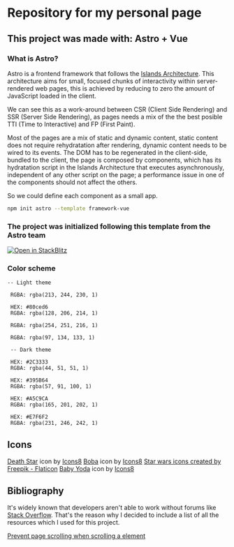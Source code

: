 # Repository for my personal page

## This project was made with: Astro + Vue

### What is Astro?

Astro is a frontend framework that follows the [Islands Architecture](https://www.patterns.dev/posts/islands-architecture/). This architecture aims for small, focused chunks of interactivity within server-rendered web pages, this is achieved by reducing to zero the amount of JavaScript loaded in the client.

We can see this as a work-around between CSR (Client Side Rendering) and SSR (Server Side Rendering), as pages needs a mix of the the best posible TTI (Time to Interactive) and FP (First Paint).

Most of the pages are a mix of static and dynamic content, static content does not require rehydratation after rendering, dynamic content needs to be wired to its events. The DOM has to be regenerated in the client-side, bundled to the client, the page is composed by components, which has its hydratation script in the Islands Architecture that executes asynchronously, independent of any other script on the page; a performance issue in one of the components should not affect the others.

So we could define each component as a small app.

```bash
npm init astro --template framework-vue
```

### The project was initialized following this template from the Astro team

[![Open in StackBlitz](https://developer.stackblitz.com/img/open_in_stackblitz.svg)](https://stackblitz.com/github/withastro/astro/tree/latest/examples/framework-vue)

### Color scheme

```text
-- Light theme

 RGBA: rgba(213, 244, 230, 1)

 HEX: #80ced6
 RGBA: rgba(128, 206, 214, 1)

 RGBA: rgba(254, 251, 216, 1)

 RGBA: rgba(97, 134, 133, 1)

 -- Dark theme

 HEX: #2C3333
 RGBA: rgba(44, 51, 51, 1)

 HEX: #395B64
 RGBA: rgba(57, 91, 100, 1)

 HEX: #A5C9CA
 RGBA: rgba(165, 201, 202, 1)

 HEX: #E7F6F2
 RGBA: rgba(231, 246, 242, 1)
```

## Icons

<a target="_blank" href="https://icons8.com/icon/124328/death-star">Death Star</a> icon by <a target="_blank" href="https://icons8.com">Icons8</a>
<a target="_blank" href="https://icons8.com/icon/2GeVerrtsdj0/boba">Boba</a> icon by <a target="_blank" href="https://icons8.com">Icons8</a>
<a target="_blank" href="https://www.flaticon.com/free-icons/star-wars" title="star wars icons">Star wars icons created by Freepik - Flaticon</a>
<a target="_blank" href="https://icons8.com/icon/4OkVVhM1gDQn/baby-yoda">Baby Yoda</a> icon by <a target="_blank" href="https://icons8.com">Icons8</a>

## Bibliography

It's widely known that developers aren't able to work without forums like [Stack Overflow](https://stackoverflow.com/). That's the reason why I decided to include a list of all the resources which I used for this project.

[Prevent page scrolling when scrolling a element](https://stackoverflow.com/questions/7600454/how-to-prevent-page-scrolling-when-scrolling-a-div-element)
